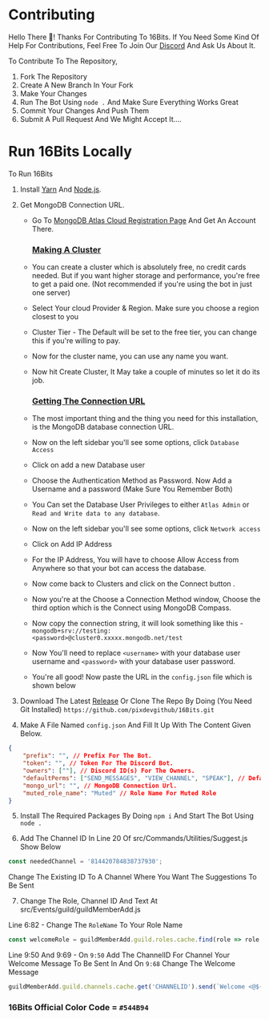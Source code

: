 # Contributing

Hello There 👋! Thanks For Contributing To 16Bits. 
If You Need Some Kind Of Help For Contributions, Feel Free To Join Our [Discord](https://discord.gg/syPv4ezZEM/) And Ask Us About It.

To Contribute To The Repository,

1. Fork The Repository
2. Create A New Branch In Your Fork
3. Make Your Changes
4. Run The Bot Using `node .` And Make Sure Everything Works Great
5. Commit Your Changes And Push Them
6. Submit A Pull Request And We Might Accept It....

# Run 16Bits Locally

To Run 16Bits

1. Install [Yarn](https://classic.yarnpkg.com/en/) And [Node.js](https://nodejs.org/en/).

2. Get MongoDB Connection URL.
    
    * Go To [MongoDB Atlas Cloud Registration Page](https://www.mongodb.com/cloud/atlas/register) And Get An Account There.

        ### <u> Making A Cluster </u>

    * You can create a cluster which is absolutely free, no credit cards needed. But if you want higher storage and performance, you're free to get a paid one. (Not recommended if you're using the bot in just one server)

    * Select Your cloud Provider & Region. Make sure you choose a region closest to you

    * Cluster Tier - The Default will be set to the free tier, you can change this if you're willing to pay.

    * Now for the cluster name, you can use any name you want.

    * Now hit Create Cluster, It May take a couple of minutes so let it do its job.

        ### <u> Getting The Connection URL </u>

    * The most important thing and the thing you need for this installation, is the MongoDB database connection URL.

    * Now on the left sidebar you'll see some options, click `Database Access`

    * Click on add a new Database user

    * Choose the Authentication Method as Password. Now Add a Username and a password (Make Sure You Remember Both)

    * You Can set the Database User Privileges to either `Atlas Admin` or `Read and Write data to any database`.

    *  Now on the left sidebar you'll see some options, click `Network access`

    * Click on Add IP Address

    * For the IP Address, You will have to choose Allow Access from Anywhere so that your bot can access the database.

    * Now come back to Clusters and click on the Connect button .

    * Now you're at the Choose a Connection Method window, Choose the third option which is the Connect using MongoDB Compass.

    * Now copy the connection string, it will look something like this - ```mongodb+srv://testing:<password>@cluster0.xxxxx.mongodb.net/test```

    * Now You'll need to replace `<username>` with your database user username and `<password>` with your database user password.

    * You're all good! Now paste the URL in the `config.json` file which is shown below

3. Download The Latest [Release](https://github.com/pixdevgithub/16Bits/releases) Or Clone The Repo By Doing (You Need Git Installed) `https://github.com/pixdevgithub/16Bits.git`

4. Make A File Named `config.json` And Fill It Up With The Content Given Below.

```json 
{
    "prefix": "", // Prefix For The Bot.
    "token": "", // Token For The Discord Bot.
    "owners": [""], // Discord ID(s) For The Owners.
    "defaultPerms": ["SEND_MESSAGES", "VIEW_CHANNEL", "SPEAK"], // Default Permissions Needed For The Users To Use The Bot.
    "mongo_url": "", // MongoDB Connection Url.
    "muted_role_name": "Muted" // Role Name For Muted Role
}
```

5. Install The Required Packages By Doing `npm i` And Start The Bot Using `node .`

6. Add The Channel ID In Line 20 Of src/Commands/Utilities/Suggest.js Show Below

```javascript
const neededChannel = '814420784838737930'; 

```

Change The Existing ID To A Channel Where You Want The Suggestions To Be Sent

7. Change The Role, Channel ID And Text At src/Events/guild/guildMemberAdd.js

Line 6:82 - Change The `RoleName` To Your Role Name
```javascript
const welcomeRole = guildMemberAdd.guild.roles.cache.find(role => role.name === 'RoleName');
```

Line 9:50 And 9:69 - On `9:50` Add The ChannelID For Channel Your Welcome Message To Be Sent In And On `9:68` Change The Welcome Message
```javascript
guildMemberAdd.guild.channels.cache.get('CHANNELID').send(`Welcome <@${guildMemberAdd.user.id}> To The Server!`);
```

### 16Bits Official Color Code = ```#544B94```
